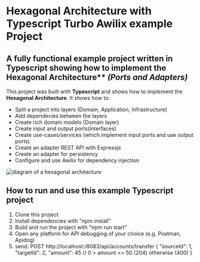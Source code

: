 # Hexagonal Architecture with Typescript Turbo Awilix example Project

## A fully functional example project written in Typescript showing how to implement the Hexagonal Architecture** *(Ports and Adapters)*

This project was built with **Typescript** and shows how to implement the **Hexagonal Architecture**. It shows how to:

* Split a project into layers (Domain, Application, Infrastructure)
* Add dependecies between the layers
* Create rich domain models (Domain layer)
* Create input and output ports(interfaces)
* Create use-cases/services (which implement input ports and use output ports)
* Create an adapter REST API with Expressjs
* Create an adapter for persistency
* Configure and use Awilix for dependency injection

![diagram of a hexagonal architecture](https://reflectoring.io/images/posts/spring-hexagonal/hexagonal-architecture_hu6764515d7030d45af6f7f498c79e292b_50897_956x0_resize_box_3.png)

## How to run and use this example Typescript project

1. Clone this project
2. Install dependencies with "npm install"
3. Build and run the project with "npm run start"
4. Open any platform for API debugging of your choice (e.g. Postman, Apidog)
5. send: POST http://localhost:/8083/api/accounts/transfer
{
    "sourceId": 1,
    "targetId": 2,
    "amount": 45 // 0 > amount <= 50 (204) otherwise (400)
}